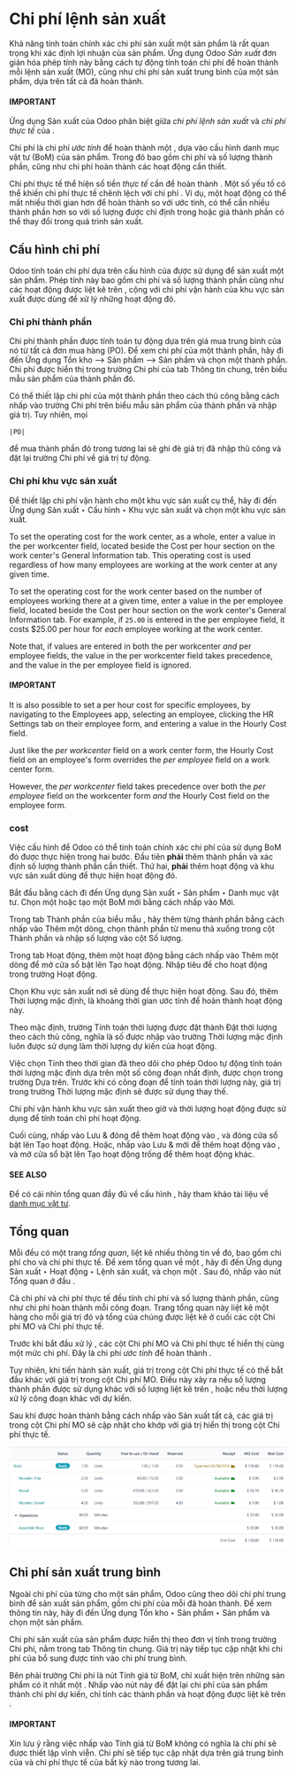 # Chi phí lệnh sản xuất

Khả năng tính toán chính xác chi phí sản xuất một sản phẩm là rất quan trọng khi xác định lợi nhuận của sản phẩm. Ứng dụng Odoo *Sản xuất* đơn giản hóa phép tính này bằng cách tự động tính toán chi phí để hoàn thành mỗi lệnh sản xuất (MO), cũng như chi phí sản xuất trung bình của một sản phẩm, dựa trên tất cả  đã hoàn thành.

#### IMPORTANT
Ứng dụng Sản xuất của Odoo phân biệt giữa *chi phí lệnh sản xuất* và *chi phí thực tế* của .

Chi phí  là chi phí  *ước tính* để hoàn thành một , dựa vào cấu hình danh mục vật tư (BoM) của sản phẩm. Trong đó bao gồm chi phí và số lượng thành phần, cũng như chi phí hoàn thành các hoạt động cần thiết.

Chi phí thực tế thể hiện số tiền *thực tế* cần để hoàn thành . Một số yếu tố có thể khiến chi phí thực tế chênh lệch với chi phí . Ví dụ, một hoạt động có thể mất nhiều thời gian hơn để hoàn thành so với ước tính, có thể cần nhiều thành phần hơn so với số lượng được chỉ định trong  hoặc giá thành phần có thể thay đổi trong quá trình sản xuất.

## Cấu hình chi phí

Odoo tính toán chi phí  dựa trên cấu hình của  được sử dụng để sản xuất một sản phẩm. Phép tính này bao gồm chi phí và số lượng thành phần cũng như các hoạt động được liệt kê trên , cộng với chi phí vận hành của khu vực sản xuất được dùng để xử lý những hoạt động đó.

### Chi phí thành phần

Chi phí thành phần được tính toán tự động dựa trên giá mua trung bình của nó từ tất cả đơn mua hàng (PO). Để xem chi phí của một thành phần, hãy đi đến Ứng dụng Tồn kho --> Sản phẩm --> Sản phẩm và chọn một thành phần. Chi phí được hiển thị trong trường Chi phí của tab Thông tin chung, trên biểu mẫu sản phẩm của thành phần đó.

Có thể thiết lập chi phí của một thành phần theo cách thủ công bằng cách nhấp vào trường Chi phí trên biểu mẫu sản phẩm của thành phần và nhập giá trị. Tuy nhiên, mọi 

```
|PO|
```

 để mua thành phần đó trong tương lai sẽ ghi đè giá trị đã nhập thủ công và đặt lại trường Chi phí về giá trị tự động.

### Chi phí khu vực sản xuất

Để thiết lập chi phí vận hành cho một khu vực sản xuất cụ thể, hãy đi đến Ứng dụng Sản xuất ‣ Cấu hình ‣ Khu vực sản xuất và chọn một khu vực sản xuất.

To set the operating cost for the work center, as a whole, enter a value in the per
workcenter field, located beside the Cost per hour section on the work center's
General Information tab. This operating cost is used regardless of how many employees
are working at the work center at any given time.

To set the operating cost for the work center based on the number of employees working there at a
given time, enter a value in the per employee field, located beside the Cost
per hour section on the work center's General Information tab. For example, if `25.00`
is entered in the per employee field, it costs $25.00 per hour for *each* employee
working at the work center.

Note that, if values are entered in both the per workcenter *and* per
employee fields, the value in the per workcenter field takes precedence, and the value
in the per employee field is ignored.

#### IMPORTANT
It is also possible to set a per hour cost for specific employees, by navigating to the
Employees app, selecting an employee, clicking the HR Settings tab
on their employee form, and entering a value in the Hourly Cost field.

Just like the *per workcenter* field on a work center form, the Hourly Cost field on
an employee's form overrides the *per employee* field on a work center form.

However, the *per workcenter* field takes precedence over both the *per employee* field on the
workcenter form *and* the Hourly Cost field on the employee form.

### cost

Việc cấu hình  để Odoo có thể tính toán chính xác chi phí của  sử dụng BoM đó được thực hiện trong hai bước. Đầu tiên **phải** thêm thành phần và xác định số lượng thành phần cần thiết. Thứ hai, **phải** thêm hoạt động và khu vực sản xuất dùng để thực hiện hoạt động đó.

Bắt đầu bằng cách đi đến Ứng dụng Sản xuất ‣ Sản phẩm ‣ Danh mục vật tư. Chọn một  hoặc tạo một BoM mới bằng cách nhấp vào Mới.

Trong tab Thành phần của biểu mẫu , hãy thêm từng thành phần bằng cách nhấp vào Thêm một dòng, chọn thành phần từ menu thả xuống trong cột Thành phần và nhập số lượng vào cột Số lượng.

Trong tab Hoạt động, thêm một hoạt động bằng cách nhấp vào Thêm một dòng để mở cửa sổ bật lên Tạo hoạt động. Nhập tiêu đề cho hoạt động trong trường Hoạt động.

Chọn Khu vực sản xuất nơi sẽ dùng để thực hiện hoạt động. Sau đó, thêm Thời lượng mặc định, là khoảng thời gian ước tính để hoàn thành hoạt động này.

Theo mặc định, trường Tính toán thời lượng được đặt thành Đặt thời lượng theo cách thủ công, nghĩa là số được nhập vào trường Thời lượng mặc định luôn được sử dụng làm thời lượng dự kiến ​​của hoạt động.

Việc chọn Tính theo thời gian đã theo dõi cho phép Odoo tự động tính toán thời lượng mặc định dựa trên một số công đoạn nhất định, được chọn trong trường Dựa trên. Trước khi có công đoạn để tính toán thời lượng này, giá trị trong trường Thời lượng mặc định sẽ được sử dụng thay thế.

Chi phí vận hành khu vực sản xuất theo giờ và thời lượng hoạt động được sử dụng để tính toán chi phí hoạt động.

Cuối cùng, nhấp vào Lưu & đóng để thêm hoạt động vào , và đóng cửa sổ bật lên Tạo hoạt động. Hoặc, nhấp vào Lưu & mới để thêm hoạt động vào , và mở cửa sổ bật lên Tạo hoạt động trống để thêm hoạt động khác.

#### SEE ALSO
Để có cái nhìn tổng quan đầy đủ về cấu hình , hãy tham khảo tài liệu về [danh mục vật tư](applications/inventory_and_mrp/manufacturing/basic_setup/bill_configuration.md).

## Tổng quan

Mỗi  đều có một trang *tổng quan*, liệt kê nhiều thông tin về  đó, bao gồm chi phí cho  và chi phí thực tế. Để xem tổng quan về một , hãy đi đến Ứng dụng Sản xuất ‣ Hoạt động ‣ Lệnh sản xuất, và chọn một . Sau đó, nhấp vào nút <i class="fa fa-bars"></i> Tổng quan ở đầu .

Cả chi phí  và chi phí thực tế đều tính chi phí và số lượng thành phần, cũng như chi phí hoàn thành mỗi công đoạn. Trang tổng quan này liệt kê một hàng cho mỗi giá trị đó và tổng của chúng được liệt kê ở cuối các cột Chi phí MO và Chi phí thực tế.

Trước khi bắt đầu xử lý , các cột Chi phí MO và Chi phí thực tế hiển thị cùng một mức chi phí. Đây là chi phí  *ước tính* để hoàn thành .

Tuy nhiên, khi tiến hành sản xuất, giá trị trong cột Chi phí thực tế có thể bắt đầu khác với giá trị trong cột Chi phí MO. Điều này xảy ra nếu số lượng thành phần được sử dụng khác với số lượng liệt kê trên , hoặc nếu thời lượng xử lý công đoạn khác với dự kiến.

Sau khi  được hoàn thành bằng cách nhấp vào Sản xuất tất cả, các giá trị trong cột Chi phí MO sẽ cập nhật cho khớp với giá trị hiển thị trong cột Chi phí thực tế.

![Trang Tổng quan MO](../../../../.gitbook/assets/overview2.png)

## Chi phí sản xuất trung bình

Ngoài chi phí của từng  cho một sản phẩm, Odoo cũng theo dõi chi phí trung bình để sản xuất sản phẩm, gồm chi phí của mỗi  đã hoàn thành. Để xem thông tin này, hãy đi đến Ứng dụng Tồn kho ‣ Sản phẩm ‣ Sản phẩm và chọn một sản phẩm.

Chi phí sản xuất của sản phẩm được hiển thị theo đơn vị tính trong trường Chi phí, nằm trong tab Thông tin chung. Giá trị này tiếp tục cập nhật khi chi phí của  bổ sung được tính vào chi phí trung bình.

Bên phải trường Chi phí là nút Tính giá từ BoM, chỉ xuất hiện trên những sản phẩm có ít nhất một . Nhấp vào nút này để đặt lại chi phí của sản phẩm thành chi phí dự kiến, chỉ tính các thành phần và hoạt động được liệt kê trên .

#### IMPORTANT
Xin lưu ý rằng việc nhấp vào Tính giá từ BoM không có nghĩa là chi phí sẽ được thiết lập vĩnh viễn. Chi phí sẽ tiếp tục cập nhật dựa trên giá trung bình của  và chi phí thực tế của bất kỳ  nào trong tương lai.
